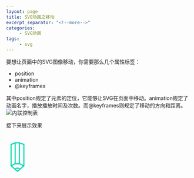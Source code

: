 ```yaml
---
layout: page
title: SVG动画之移动
excerpt_separator: "<!--more-->"
categories:
     - SVG动画
tags:
     - svg
---
```

要想让页面中的SVG图像移动，你需要那么几个属性标签：
- position
- animation
- @keyframes

其中position规定了元素的定位，它能够让SVG在页面中移动。animation规定了动画名字，播放播放时间及次数。而@keyframes则规定了移动的方向和距离。
![内联控制表](https://gitee.com/QiuYuAn0303/Kamen_Rider/raw/gh-pages/assets/images/SVGyi_dong_dai_ma_tu.PNG)

<!--more-->

接下来展示效果
<style>
      .pen svg{
		position:relative;
        animation: pen 2s infinite;
	}
	
@keyframes pen
{
from {left:0px;}
to {left:200px;}
}
</style>
<div class="pen">
<svg  id="brand-skill" xmlns="http://www.w3.org/2000/svg" xmlns:xlink="http://www.w3.org/1999/xlink" x="0px" y="0px" width="160px" height="108px" viewBox="0 0 160 108" enable-background="new 0 0 160 108" xml:space="preserve"><g id="heart"><path fill="#FFFFFF" d="M23.6,101.8c-20-11.5-19-24-19-24c0-7.3,5.9-13.2,13.2-13.2c4,0,7.5,1.8,10,4.5c2.4-2.8,6-4.5,10-4.5
                				c7.3,0,13.2,5.9,13.2,13.2c0,0,1,12.6-19,24h40.2"></path><path id="heartpath" fill="none" stroke="#00D9B3" stroke-width="2.979" stroke-linecap="round" stroke-linejoin="round" stroke-miterlimit="10" stroke-dasharray="0, 1000" d="
                				M23.6,101.8c-20-11.5-19-24-19-24c0-7.3,5.9-13.2,13.2-13.2c4,0,7.5,1.8,10,4.5c2.4-2.8,6-4.5,10-4.5c7.3,0,13.2,5.9,13.2,13.2
                				c0,0,1,12.6-19,24h40.2" style="stroke-dasharray: 0px, 168.126174926758px;"></path></g><g id="pen" style="transform-origin: 23px 100px 0px; transform: matrix(1, 0, 0, 1, 0, 0);"><polygon fill="#FFFFFF" points="41.2,87.1 23.8,101.8 6.4,87.1 6.4,28.9 17.4,24.5 29,24.5 41.2,28.9 	"></polygon><polygon fill="none" stroke="#00D9B3" stroke-width="2.979" stroke-linecap="round" stroke-linejoin="round" stroke-miterlimit="10" points="
                				41.2,87.1 23.8,101.8 6.4,87.1 6.4,28.9 17.4,24.5 29,24.5 41.2,28.9 	"></polygon><polyline fill="#FFFFFF" points="6.4,87.1 16.8,81.5 30.3,81.5 41.2,87.1 	"></polyline><polyline fill="none" stroke="#00D9B3" stroke-width="2.979" stroke-linecap="round" stroke-linejoin="round" stroke-miterlimit="10" points="
                				6.4,87.1 16.8,81.5 30.3,81.5 41.2,87.1 	"></polyline><line fill="#FFFFFF" x1="17.4" y1="24.5" x2="17.4" y2="81.5"></line><line fill="none" stroke="#00D9B3" stroke-width="2.979" stroke-linecap="round" stroke-linejoin="round" stroke-miterlimit="10" x1="17.4" y1="24.5" x2="17.4" y2="81.5"></line><line fill="#FFFFFF" x1="29" y1="24.5" x2="29" y2="81.5"></line><line fill="none" stroke="#00D9B3" stroke-width="2.979" stroke-linecap="round" stroke-linejoin="round" stroke-miterlimit="10" x1="29" y1="24.5" x2="29" y2="81.5"></line><path fill="#FFFFFF" d="M30.3,96.3c-1.5-1.8-3.9-3-6.4-3c-2.6,0-4.9,1.2-6.4,3l6.4,5.4L30.3,96.3z"></path><path fill="none" stroke="#00D9B3" stroke-width="2.979" stroke-linecap="round" stroke-linejoin="round" stroke-miterlimit="10" d="
                				M30.3,96.3c-1.5-1.8-3.9-3-6.4-3c-2.6,0-4.9,1.2-6.4,3l6.4,5.4L30.3,96.3z"></path></g></svg>
                				</div>




